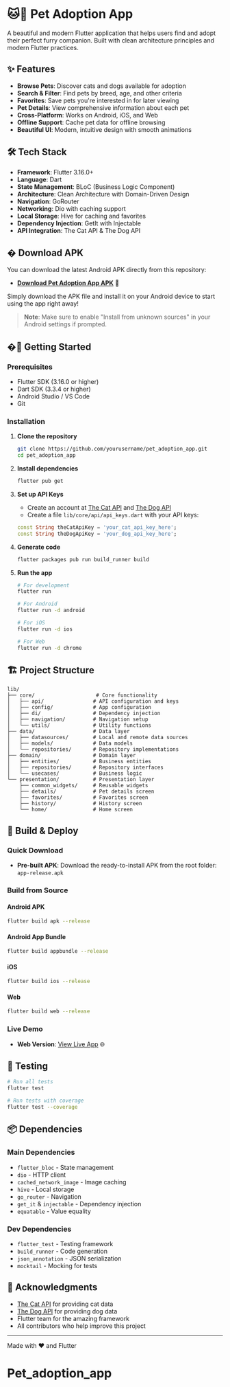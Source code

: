 # 🐱🐶 Pet Adoption App

A beautiful and modern Flutter application that helps users find and adopt their perfect furry companion. Built with clean architecture principles and modern Flutter practices.

## ✨ Features

- **Browse Pets**: Discover cats and dogs available for adoption
- **Search & Filter**: Find pets by breed, age, and other criteria
- **Favorites**: Save pets you're interested in for later viewing
- **Pet Details**: View comprehensive information about each pet
- **Cross-Platform**: Works on Android, iOS, and Web
- **Offline Support**: Cache pet data for offline browsing
- **Beautiful UI**: Modern, intuitive design with smooth animations

## 🛠️ Tech Stack

- **Framework**: Flutter 3.16.0+
- **Language**: Dart
- **State Management**: BLoC (Business Logic Component)
- **Architecture**: Clean Architecture with Domain-Driven Design
- **Navigation**: GoRouter
- **Networking**: Dio with caching support
- **Local Storage**: Hive for caching and favorites
- **Dependency Injection**: GetIt with Injectable
- **API Integration**: The Cat API & The Dog API


## � Download APK

You can download the latest Android APK directly from this repository:

- **[Download Pet Adoption App APK](./app-release.apk)** 📱

Simply download the APK file and install it on your Android device to start using the app right away!

> **Note**: Make sure to enable "Install from unknown sources" in your Android settings if prompted.

## �🚀 Getting Started

### Prerequisites

- Flutter SDK (3.16.0 or higher)
- Dart SDK (3.3.4 or higher)
- Android Studio / VS Code
- Git

### Installation

1. **Clone the repository**

   ```bash
   git clone https://github.com/yourusername/pet_adoption_app.git
   cd pet_adoption_app
   ```

2. **Install dependencies**

   ```bash
   flutter pub get
   ```

3. **Set up API Keys**

   - Create an account at [The Cat API](https://thecatapi.com/) and [The Dog API](https://thedogapi.com/)
   - Create a file `lib/core/api/api_keys.dart` with your API keys:

   ```dart
   const String theCatApiKey = 'your_cat_api_key_here';
   const String theDogApiKey = 'your_dog_api_key_here';
   ```

4. **Generate code**

   ```bash
   flutter packages pub run build_runner build
   ```

5. **Run the app**

   ```bash
   # For development
   flutter run

   # For Android
   flutter run -d android

   # For iOS
   flutter run -d ios

   # For Web
   flutter run -d chrome
   ```

## 🏗️ Project Structure

```
lib/
├── core/                    # Core functionality
│   ├── api/                # API configuration and keys
│   ├── config/             # App configuration
│   ├── di/                 # Dependency injection
│   ├── navigation/         # Navigation setup
│   └── utils/              # Utility functions
├── data/                   # Data layer
│   ├── datasources/        # Local and remote data sources
│   ├── models/             # Data models
│   └── repositories/       # Repository implementations
├── domain/                 # Domain layer
│   ├── entities/           # Business entities
│   ├── repositories/       # Repository interfaces
│   └── usecases/           # Business logic
└── presentation/           # Presentation layer
    ├── common_widgets/     # Reusable widgets
    ├── details/            # Pet details screen
    ├── favorites/          # Favorites screen
    ├── history/            # History screen
    └── home/               # Home screen
```

## 🔧 Build & Deploy

### Quick Download

- **Pre-built APK**: Download the ready-to-install APK from the root folder: `app-release.apk`

### Build from Source

#### Android APK

```bash
flutter build apk --release
```

#### Android App Bundle

```bash
flutter build appbundle --release
```

#### iOS

```bash
flutter build ios --release
```

#### Web

```bash
flutter build web --release
```

### Live Demo

- **Web Version**: [View Live App](https://petadoption92472.netlify.app/#/home) 🌐

## 🧪 Testing

```bash
# Run all tests
flutter test

# Run tests with coverage
flutter test --coverage

```

## 📦 Dependencies

### Main Dependencies

- `flutter_bloc` - State management
- `dio` - HTTP client
- `cached_network_image` - Image caching
- `hive` - Local storage
- `go_router` - Navigation
- `get_it` & `injectable` - Dependency injection
- `equatable` - Value equality

### Dev Dependencies

- `flutter_test` - Testing framework
- `build_runner` - Code generation
- `json_annotation` - JSON serialization
- `mocktail` - Mocking for tests

## 🙏 Acknowledgments

- [The Cat API](https://thecatapi.com/) for providing cat data
- [The Dog API](https://thedogapi.com/) for providing dog data
- Flutter team for the amazing framework
- All contributors who help improve this project

---

Made with ❤️ and Flutter

# Pet_adoption_app
